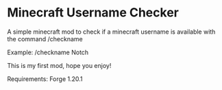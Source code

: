 # Minecraft Username Checker
A simple minecraft mod to check if a minecraft username is available with the command /checkname

Example:
/checkname Notch

This is my first mod, hope you enjoy!

Requirements: 
Forge 1.20.1

